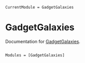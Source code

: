```@meta
CurrentModule = GadgetGalaxies
```

# GadgetGalaxies

Documentation for [GadgetGalaxies](https://github.com/lucasvalenzuela/GadgetGalaxies.jl).

```@index
```

```@autodocs
Modules = [GadgetGalaxies]
```

